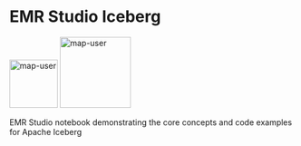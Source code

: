 # EMR Studio Iceberg

<img width="85" alt="map-user" src="https://img.shields.io/badge/views-328-green"> <img width="125" alt="map-user" src="https://img.shields.io/badge/unique visits-132-green">

EMR Studio notebook demonstrating the core concepts and code examples for Apache Iceberg
